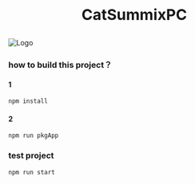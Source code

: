 <p align="center" style="font-size: 30px;font-weight: bold">CatSummixPC</p>
<img src="application.ico" alt="Logo" style="margin: 0 auto">


### how to build this project？

#### 1

~~~ shell
npm install
~~~

#### 2

~~~ shell
npm run pkgApp
~~~

### test project

~~~ shell
npm run start
~~~